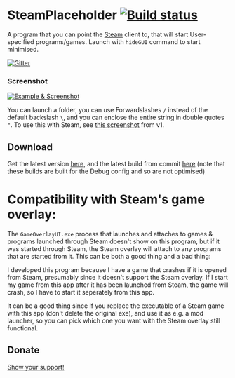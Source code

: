 # SteamPlaceholder [![Build status](https://ci.appveyor.com/api/projects/status/y315rvdlio5tp8yi)](https://ci.appveyor.com/project/Walkman100/steamplaceholder)
A program that you can point the [Steam](http://store.steampowered.com/) client to, that will start User-specified programs/games. Launch with `hideGUI` command to start minimised.

[![Gitter](https://badges.gitter.im/Join%20Chat.svg)](https://gitter.im/Walkman100/Walkman?utm_source=badge&utm_medium=badge&utm_campaign=pr-badge&utm_content=badge)

### Screenshot
[![Example & Screenshot][Screenshot]][Screenshot]

  [Screenshot]: http://walkman100.github.io/images/Screenshots/My_Projects/SteamPlaceholder/MainWindow.png

You can launch a folder, you can use Forwardslashes `/` instead of the default backslash `\`, and you can enclose the entire string in double quotes `"`. To use this with Steam, see [this screenshot](http://walkman100.github.io/images/Screenshots/My_Projects/SteamPlaceholder/ScreenshotExample.png) from v1.

## Download
Get the latest version [here](https://github.com/Walkman100/SteamPlaceholder/releases), and the latest build from commit
[here](https://ci.appveyor.com/project/Walkman100/SteamPlaceholder/build/artifacts)
(note that these builds are built for the Debug config and so are not optimised)

# Compatibility with Steam's game overlay:
The `GameOverlayUI.exe` process that launches and attaches to games & programs launched through Steam doesn't show on this program, but if it was started through Steam, the Steam overlay will attach to any programs that are started from it. This can be both a good thing and a bad thing:

I developed this program because I have a game that crashes if it is opened from Steam, presumably since it doesn't support the Steam overlay. If I start my game from this app after it has been launched from Steam, the game will crash, so I have to start it seperately from this app.

It can be a good thing since if you replace the executable of a Steam game with this app (don't delete the original exe), and use it as e.g. a mod launcher, so you can pick which one you want with the Steam overlay still functional.

## Donate
[Show your support!](http://walkman100.github.io/Walkman/HTML/Donate.html)
